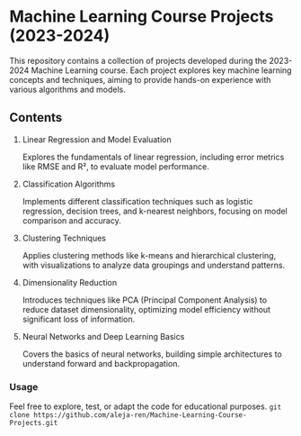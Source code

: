 # Machine Learning Course Projects (2023-2024)
This repository contains a collection of projects developed during the 2023-2024 Machine Learning course. Each project explores key machine learning concepts and techniques, aiming to provide hands-on experience with various algorithms and models.

## Contents
1. Linear Regression and Model Evaluation

    Explores the fundamentals of linear regression, including error metrics like RMSE and R², to evaluate model performance.

2. Classification Algorithms

    Implements different classification techniques such as logistic regression, decision trees, and k-nearest neighbors, focusing on model comparison and accuracy.

3. Clustering Techniques

    Applies clustering methods like k-means and hierarchical clustering, with visualizations to analyze data groupings and understand patterns.

4. Dimensionality Reduction

    Introduces techniques like PCA (Principal Component Analysis) to reduce dataset dimensionality, optimizing model efficiency without significant loss of information.

5. Neural Networks and Deep Learning Basics

    Covers the basics of neural networks, building simple architectures to understand forward and backpropagation.

### Usage
Feel free to explore, test, or adapt the code for educational purposes.
`git clone https://github.com/aleja-ren/Machine-Learning-Course-Projects.git`
